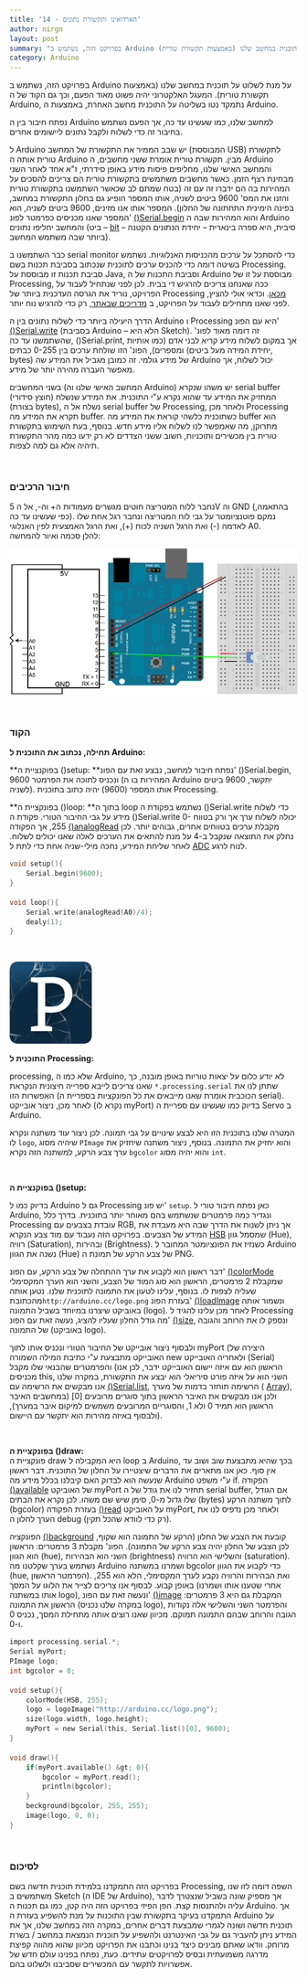 ```yaml
---
title: '14 - הארדואינו ותקשורת נתונים'
author: nirgn
layout: post
summary: "בפרויקט הזה, נשתמש ב Arduino על מנת לשלוט על תוכנית במחשב שלנו (באמצעות תקשורת טורית)."
category: Arduino
---
```

בפרויקט הזה, נשתמש ב Arduino על מנת לשלוט על תוכנית במחשב שלנו (באמצעות תקשורת טורית). המעגל האלקטרוני יהיה פשוט מאוד הפעם, וכך גם הקוד של ה Arduino, נתמקד נטו בשליטה על התוכנית מחשב האחרת, באמצעות ה Arduino.

<!--more-->

נפתח חיבור בין ה Arduino למחשב שלנו, כמו שעשינו עד כה, אך הפעם נשתמש בחיבור זה כדי לשלוח ולקבל נתונים ליישומים אחרים.

ל Arduino יש שבב הממיר את התקשורת של המחשב (המבוססת USB) לתקשורת טורית אותה ה Arduino מבין. תקשורת טורית אומרת ששני מחשבים, ה Arduino והמחשב האישי שלנו, מחליפים פיסות מידע באופן סידרתי, ז"א אחד לאחר השני מבחינת רצף הזמן. כאשר מחשבים משתמשים בתקשורת טורית הם צריכים להסכים על המהירות בה הם ידברו זה עם זה (בטח שמתם לב שכאשר השתמשנו בתקשורת טורית והזנו את המס' 9600 ביטים לשניה, אותו המספר הופיע גם בחלון התקשורת במחשב, בפינה הימינית התחתונה של החלון). המספר אותו אנו מזינים, 9600 ביטים לשניה, הוא המספר שאנו מכניסים כפרמטר לפונ'
[()Serial.begin](http://www.arduino.cc/en/Serial/Begin) והוא המהירות שבה ה Arduino והמחשב יחליפו נתונים (ביט &#8211; [bit](https://en.wikipedia.org/wiki/Bit) &#8211; סיבית, היא ספרה בינארית &#8211; יחידת הנתונים הקטנה ביותר שבה משתמש המחשב).

כבר השתמשנו ב serial monitor כדי להסתכל על ערכים מהכניסות האנלוגיות. נשתמש בשיטה דומה כדי להכניס ערכים לתוכנית שנכתוב בסביבת תכנות בשם Processing. סביבת תכנות זו מבוססת על Java, וסביבת התכנות של ה Arduino מבוססת על זו של Processing, ככה שאנחנו צריכים להרגיש די בבית. לכן לפני שנתחיל לעבוד על הפרויקט, נוריד את הגרסה העדכנית ביותר של Processing [מכאן](https://www.processing.org/download/?processing). וכדאי אולי להציץ, לפני שאנו מתחילים לעבוד על הפרויקט, ב [מדריכים שבאתר](https://www.processing.org/tutorials/), רק כדי להרגיש נוח יותר.

הדרך היעילה ביותר כדי לשלוח נתונים בין ה Arduino ו Processing היא עם הפונ' [()Serial.write](http://www.arduino.cc/en/Serial/Write) (בסביבת Arduino &#8211; הלא היא Sketch). זה דומה מאוד לפונ' שהשתמשנו עד כה, ()Serial.print, אך במקום לשלוח מידע קריא לבני אדם (כמו אותיות ומספרים), הפונ' הזו שולחת ערכים בין 0-255 כבתים (יחידת המידה מעל ביטים, bytes) של מידע גולמי. זה כמובן מגביל את המידע שה Arduino יכול לשלוח, אך מאפשר העברה מהירה יותר של מידע.

בשני המחשבים (המחשב האישי שלנו וה Arduino) יש משהו שנקרא serial buffer (חוצץ סידורי) המחזיק את המידע עד שהוא נקרא ע"י התוכנית. את המידע שנשלח (בצורת bytes), נשלח אל ה serial buffer של Processing, ולאחר מכן Processing תקרא את המידע מה buffer. כשתוכנית כלשהי קוראת את המידע מה buffer הוא מתרוקן, מה שאמפשר לנו לשלוח אליו מידע חדש. בנוסף, בעת השימוש בתקשורת טורית בין מכשירים ותוכניות, חשוב ששני הצדדים לא רק ידעו כמה מהר התקשורת תיהיה אלא גם למה לצפות.

&nbsp;

### חיבור הרכיבים

נחבר ללוח המטריצה חוטים מגשרים מעמודות ה+ וה-, אל ה 5V וה GND (בהתאמה, כפי שעשינו עד כה). נמקם פוטנציומטר על גבי לוח המטריצה ונחבר רגל אחת שלו לאדמה (-) ואת הרגל השניה לכוח (+), ואת הרגל האמצעית לפין האנלוגי A0.  
להלן סכמה ואיור להמחשה:

<div style="text-align: center;">
  <img src="/images/posts/arduino-14/Wiring_Sketch.png" alt="Wiring Sketch">
</div>

&nbsp;

### הקוד

**תחילה, נכתוב את התוכנית ל Arduino:**

**בפוקנציית ה ()setup: **נפתח חיבור למחשב, נבצע זאת עם הפונ' ()Serial.begin, ונכניס לתוכה את הפרמטר 9600 (המהירות בו ה Arduino יתקשר, 9600 ביטים לשניה). אותו המספר (9600) יהיה כתוב בתוכנית Processing.

**בפונקציית ה ()loop: **בתוך ה loop נשתמש בפקודת ה ()Serial.write כדי לשלוח מידע על גבי החיבור הטורי. פקודת ה ()Serial.write יכולה לשלוח ערך אך ורק בטווח 0-255, אך הפקודה [()analogRead](http://www.arduino.cc/en/Reference/AnalogRead) מקבלת ערכים בטווחים אחרים, גבוהים יותר. לכן נחלק את התוצאה שנקבל ב-4 על מנת להתאים את הערכים לאלה שאנו יכולים לשלוח. לאחר שליחת המידע, נחכה מילי-שניה אחת כדי לתת ל [ADC](https://en.wikipedia.org/wiki/Analog-to-digital_converter) לנוח לרגע.

```c
void setup(){
    Serial.begin(9600);
}

void loop(){
    Serial.write(analogRead(A0)/4);
    dealy(1);
}
```

&nbsp;

<div class="left">
  <img src="/images/posts/arduino-14/processing-logo.png" alt="Processing Logo">
</div>

**התוכנית ל Processing:**

processing, שלא כמו ה Arduino, לא יודע כלום על יצאות טוריות באופן מובנה, כך שאנו צריכים לייבא ספרייה חיצונית הנקראת `*.processing.serial` שתתן לנו את האפשרות הזו (הכוכבית אומרת שאנו מייבאים את כל הפונקציות בספריית ה serial). לאחר מכן, ניצור אובייקט (נקרא לו myPort) בדיוק כמו שעשינו עם ספריית ה Servo ב Arduino.

המטרה שלנו בתוכנית הזו היא לבצע שינויים על גבי תמונה. לכן ניצור עוד משתנה ונקרא לו `logo`, שיהיה מסוג `PImage` והוא יחזיק את התמונה. בנוסף, ניצור משתנה שיחזיק את ערך צבע הרקע, למשתנה הזה נקרא `bgcolor` והוא יהיה מסוג `int`.

&nbsp;

**בפוקנציית ה ()setup:**  

בדיוק כמו ל Arduino גם ל Processing יש פונ' `setup`. כאן נפתח חיבור טורי ל Arduino, ונגדיר כמה פרמטרים שנשתמש בהם מאוחר יותר בתוכנית. בדרך כלל Processing עובדת בצבעים עם RGB, אך ניתן לשנות את הדרך שבה היא מעבדת את המידע של הצבעים. בפרויקט הזה נעבוד עם מוד צבע הנקרא [HSB](https://en.wikipedia.org/wiki/HSL_and_HSV) שמסמל גוון (Hue), רוויה (Saturation), ובהירות (Brightness). כשנזיז את הפונציומטר המחובר ל Arduino נשנה את הגוון (Hue) של צבע הרקע של תמונת ה PNG.

דבר ראשון הוא לקבוע את ערך ההתחלה של צבע הרקע, עם הפונ' [()colorMode](https://processing.org/reference/colorMode_.html) שמקבלת 2 פרמטרים, הראשון הוא סוג המוד של הצבע, והשני הוא הערך המקסימלי שעליה לצפות לו. בנוסף, עלינו לטעון את התמונה לתוכנית שלנו. נטען אותה מהכתובת`http://arduino.cc/logo.png` בעזרת הפונ' [()loadImage](https://processing.org/reference/loadImage_.html) ונשמור אותה באוביקט שיצרנו במיוחד בשביל התמונה (logo). לאחר מכן עלינו להגיד ל Processing מה גודל החלון שעליו להציג, נעשה זאת עם הפונ' [()size](https://processing.org/reference/size_.html), ונספק לו את הרוחב והגובה של התמונה (באוביקט logo).

ולבסוף ניצור אובייקט של החיבור הטורי ונכניס אותו לתוך myPort (היצירה של האובייקט מתבצעת ע"י כתיבת המילה השמורה new ולאחריה האובייקט (Serial) והפרמטרים שהבנאי שלו מקבל (הראשון הוא עם איזה יישום האובייקט ידבר, לכן אנו מכניסים this, השני הוא על איזה פורט סיריאלי הוא יבצע את התקשורת, במקרה שלנו אנו מבקשים את הרשימה עם [()Serial.list](https://processing.org/reference/libraries/serial/Serial_list_.html), הרשימה תוחזר בדמות של מערך (
[Array](http://en.wikipedia.org/wiki/Array_data_structure)), ולכן אנו מבקשים את האיבר הראשון בתוך סוגרים מרובעים \[0\] (במחשבים האיבר הראשון הוא תמיד 0 ולא 1, והסוגריים המרובעים משמשים למיקום איבר במערך), ולבסוף באיזה מהירות הוא יתקשר עם היישום).

&nbsp;

**בפונקציית ה ()draw:**  
פונקציית ה draw היא המקבילה ל loop ב Arduino, בכך שהיא מתבצעת שוב ושוב עד אין סוף. כאן אנו מתארים את הדברים שיצטיירו על החלון של התוכנית. דבר ראשון שנעשה הוא לבדוק האם קיבלנו בכלל מידע מה Arduino ע"י משפט if. הפקודה [()available](https://processing.org/reference/libraries/serial/Serial_available_.html) של האוביקט myPort תחזיר לנו את גודל של ה serial buffer, אם הגודל שלו גדול מ-0, סימן שיש שם משהו. לכן נקרא את הבתים (bytes) לתוך משתנה הרקע (bgcolor) בעזרת הפקודה [()read](https://processing.org/reference/libraries/serial/Serial_read_.html) על האוביקט myPort, ולאחר מכן נדפיס לנו את הערך לחלון ה debug (רק כדי לוודא שהכל תקין).

הפונקציה [()background](https://processing.org/reference/background_.html) קובעת את הצבע של החלון (הרקע של התמונה הוא שקוף, לכן הצבע של החלון יהיה צבע הרקע של התמונה). הפונ' מקבלת 3 פרמטרים: הראשון הוא הגוון (hue), השני הוא הבהירות (brightness) והשלישי הוא הרוויה (saturation). נשתמש בערך שקלטנו מה Arduino ושמרנו במשתנה bgcolor כדי לקבוע את הגוון (hue, הפרמטר הראשון). ואת הבהירות והרוויה נקבע לערך המקסימלי, הלא הוא 255, באופן קבוע. לבסוף אנו צריכים לצייר את הלוגו על המסך (אחרי שטענו אותו ושמרנו אותו במשתנה logo), ונעשה זאת עם הפונ' [()image](https://processing.org/reference/image_.html) המקבלת גם היא 3 פרמטרים: הראשון את התמונה (במקרה שלנו נכניס logo), והפרמטר השני והשלישי אלה נקודות הגובה והרוחב שבהם התמונה תמוקם. מכיוון שאנו רוצים אותה מתחילת המסך, נכניס 0 ו-0.

```c
import processing.serial.*;
Serial myPort;
PImage logo;
int bgcolor = 0;

void setup(){
    colorMode(HSB, 255);
    logo = logoImage("http://arduino.cc/logo.png");
    size(logo.width, logo.height);
    myPort = new Serial(this, Serial.list()[0], 9600);
}

void draw(){
    if(myPort.available() &gt; 0){
        bgcolor = myPort.read();
        println(bgcolor);
    }
    beckground(bgcolor, 255, 255);
    image(logo, 0, 0);
}
```

&nbsp;

### לסיכום

בפרויקט הזה התמקדנו בלמידת תוכנית חדשה בשם Processing, השפה דומה לזו שנו משתמשים ב Sketch (ה IDE של Arduino), אך מספיק שונה בשביל שנצטרך לדבר עליה ולהתנסות קצת. הפן הפיזי בפרויקט הזה היה קטן, כמו גם תכנות ה Arduino. אך התמקדנו בעיקר בתקשורת שבין התוכנות על מנת להשפיע בעזרת ה Arduino על תוכנית חדשה ושונה לגמרי שמבצעת דברים אחרים, במקרה הזה במחשב שלנו, אך את המידע ניתן להעביר גם על גבי האינטרנט ולהשפיע על תוכנית הנמצאת במחשב / בשרת מרוחק. וודאו שאתם מבינים כיצד בנינו וכתבנו את הפרויקט מכיוון שהוא מהווה קפיצת מדרגה משמועתית ובסיס לפרויקטים עתידים. כעת, נפתח בפנינו עולם חדש של אפשרויות לתקשר עם המכשירים שסביבנו ולשלוט בהם.
